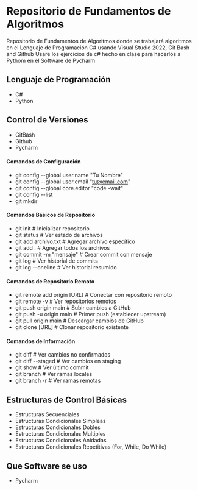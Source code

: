 # Repositorio de Fundamentos de Algoritmos

Repositorio de Fundamentos de Algoritmos donde se trabajará algoritmos en el Lenguaje de Programación C# usando Visual Studio 2022, Git Bash and Github
Usare los ejercicios de c# hecho en clase para hacerlos a Pythom en el Software de Pycharm

## Lenguaje de Programación

- C#
- Python

## Control de Versiones

- GitBash
- Github
- Pycharm

#### Comandos de Configuración
- git config --global user.name "Tu Nombre"
- git config --global user.email "tu@email.com"
- git config --global core.editor "code -wait"
- git config --list
- git mkdir

#### Comandos Básicos de Repositorio
- git init                    # Inicializar repositorio
- git status                  # Ver estado de archivos
- git add archivo.txt         # Agregar archivo específico
- git add .                   # Agregar todos los archivos
- git commit -m "mensaje"     # Crear commit con mensaje
- git log                     # Ver historial de commits
- git log --oneline           # Ver historial resumido

#### Comandos de Repositorio Remoto
- git remote add origin [URL]    # Conectar con repositorio remoto
- git remote -v                  # Ver repositorios remotos
- git push origin main           # Subir cambios a GitHub
- git push -u origin main        # Primer push (establecer upstream)
- git pull origin main           # Descargar cambios de GitHub
- git clone [URL]                # Clonar repositorio existente

#### Comandos de Información
- git diff                    # Ver cambios no confirmados
- git diff --staged          # Ver cambios en staging
- git show                   # Ver último commit
- git branch                 # Ver ramas locales
- git branch -r              # Ver ramas remotas

## Estructuras de Control Básicas 

- Estructuras Secuenciales
- Estructuras Condicionales Simpleas
- Estructuras Condicionales Dobles
- Estructuras Condicionales Multiples
- Estructuras Condicionales Anidadas
- Estructuras Condicionales Repetitivas (For, While, Do While)

## Que Software se uso

- Pycharm